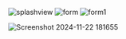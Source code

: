 ![splashview](https://github.com/user-attachments/assets/4967da88-bbcb-4708-822a-febf61f45455)
![form](https://github.com/user-attachments/assets/13482d12-4a98-46d9-9d8e-832223bdc5ce)
![form1](https://github.com/user-attachments/assets/0d9d0d8a-c6fa-4f34-b640-af8fd0a99f0c)

![Screenshot 2024-11-22 181655](https://github.com/user-attachments/assets/2bee5b22-f938-4b60-b463-8061ddfbfdfe)
